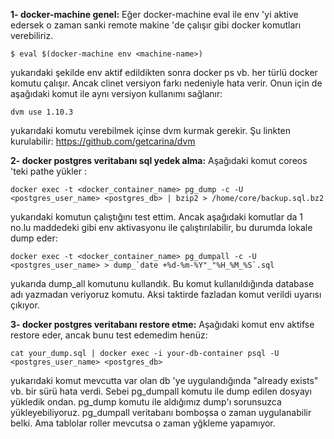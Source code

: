 **1- docker-machine genel:**
Eğer docker-machine eval ile env 'yi aktive edersek o zaman sanki remote makine 'de 
çalışır gibi docker komutları verebiliriz.

```
$ eval $(docker-machine env <machine-name>)

```

yukarıdaki şekilde env  aktif edildikten sonra docker ps vb. her türlü docker komutu çalışır.
Ancak clinet versiyon farkı nedeniyle hata verir. Onun için de aşağıdaki komut ile aynı versiyon
kullanımı sağlanır:

```
dvm use 1.10.3
```

yukarıdaki komutu verebilmek içinse dvm kurmak gerekir. Şu linkten kurulabilir:
https://github.com/getcarina/dvm

**2- docker postgres veritabanı sql yedek alma:**
Aşağıdaki komut coreos 'teki pathe yükler :

```
docker exec -t <docker_container_name> pg_dump -c -U <postgres_user_name> <postgres_db> | bzip2 > /home/core/backup.sql.bz2
```

yukarıdaki komutun çalıştığını test ettim. Ancak aşağıdaki komutlar da 1 no.lu maddedeki gibi
env aktivasyonu ile çalıştırılabilir, bu durumda lokale dump eder:

```
docker exec -t <docker_container_name> pg_dumpall -c -U <postgres_user_name> > dump_`date +%d-%m-%Y"_"%H_%M_%S`.sql
```

yukarıda dump_all komutunu kullandık. Bu komut kullanıldığında database adı yazmadan veriyoruz komutu.
Aksi taktirde fazladan komut verildi uyarısı çıkıyor.

**3- docker postgres veritabanı restore etme:**
Aşağıdaki komut env aktifse restore eder, ancak bunu test edemedim henüz:

```
cat your_dump.sql | docker exec -i your-db-container psql -U <postgres_user_name> <postgres_db>
```

yukarıdaki komut mevcutta var olan db 'ye uygulandığında "already exists" vb. bir sürü hata verdi.
Sebei pg_dumpall komutu ile dump edilen dosyayı yükledik ondan. pg_dump komutu ile aldığımız dump'ı 
sorunsuzca yükleyebiliyoruz. pg_dumpall veritabanı bomboşsa o zaman uygulanabilir belki. Ama tablolar
roller mevcutsa o zaman yğkleme yapamıyor. 
